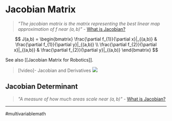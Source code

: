 # Jacobian Matrix
>*"The jacobian matrix is the matrix representing the best linear map approximation of $f$ near $(a,b)$"*
>\- [What is Jacobian?](https://www.youtube.com/watch?v=wCZ1VEmVjVo)

$$
J(a,b) =
\begin{bmatrix}
\frac{\partial f_{1}}{\partial x}|_{(a,b)} & \frac{\partial f_{1}}{\partial y}|_{(a,b)} \\
\frac{\partial f_{2}}{\partial x}|_{(a,b)} & \frac{\partial f_{2}}{\partial y}|_{(a,b)}
\end{bmatrix}
$$

See also [[Jacobian Matrix for Robotics]].

>[!video]- Jacobian and Derivatives
>![](https://www.youtube.com/watch?v=wCZ1VEmVjVo)

## Jacobian Determinant
>*"A measure of how much areas scale near $(a,b)$"*
>\- [What is Jacobian?](https://www.youtube.com/watch?v=wCZ1VEmVjVo)






---
#multivariablemath